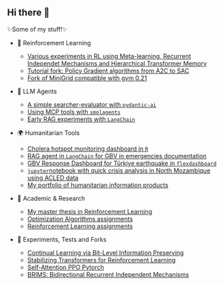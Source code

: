 ## Hi there 👋


✨Some of my stuff!✨

- 🧠 Reinforcement Learning
  - [Various experiments in RL using Meta-learning, Recurrent Independet Mechanisms and Hierarchical Transformer Memory](https://github.com/ibagur/tfm-experiments)
  - [Tutorial fork: Policy Gradient algorithms from A2C to SAC](https://github.com/ibagur/pg-is-all-you-need)
  - [Fork of MiniGrid compatible with gym 0.21](https://github.com/ibagur/gym-minigrid-1.0.2)
- 🤖 LLM Agents
  - [A simple searcher-evaluator with `pydantic-ai`](https://github.com/ibagur/pydantic-ai-researcher)
  - [Using MCP tools with `smolagents`](https://github.com/ibagur/pydantic-ai-researcher)
  - [Early RAG experiments with `LangChain`](https://github.com/ibagur/Build-a-QA-Bot-over-private-data-with-OpenAI-and-LangChain)
- 🌍 Humanitarian Tools
  - [Cholera hotspot monitoring dashboard in `R`](https://github.com/ibagur/moz-cholera)
  - [RAG agent in `LangChain` for GBV in emergencies documentation](https://github.com/ibagur/pydantic-ai-researcher)
  - [GBV Response Dashboard for Türkiye earthquake in `flexdashboard`](https://ibagur.github.io/flexdashboard_test/)
  - [`jupyter`notebook with quick crisis analysis in North Mozambique using ACLED data](https://github.com/ibagur/moz-acled-notebook/tree/main)
  - [My portfolio of humanitarian information products](https://ibagur.github.io/IM-portfolio/)
- 📝 Academic & Research
  - [My master thesis in Reinforcement Learning](https://github.com/ibagur/master_thesis/tree/main)
  - [Optimization Algorithms assignments](https://github.com/ibagur/03MIAR-algoritmos-de-optimizacion-2021/tree/main)
  - [Reinforcement Learning assignments](https://github.com/ibagur/08MIAR-deep-q-learning-assignment)

- 🧪 Experiments, Tests and Forks
  - [Continual Learning via Bit-Level Information Preserving](https://github.com/ibagur/BLIP)
  - [Stabilizing Transformers for Reinforcement Learning](https://github.com/ibagur/Transformers-RL)
  - [Self-Attention PPO Pytorch](https://github.com/ibagur/self-attention-ppo-pytorch)
  - [BRIMS: Bidirectional Recurrent Independent Mechanisms](https://github.com/ibagur/BRIMs)
